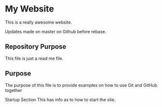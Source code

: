 # My Website

This is a really awesome website.

Updates made on master on Github before rebase.

## Repository Purpose

This file is just a read me file.

## Purpose

The purpose of this file is to provide examples
on how to use Git and GitHub together

Startup Section
This has info as to how to start the site.
